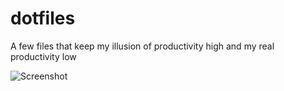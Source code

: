 # dotfiles
A few files that keep my illusion of productivity high and my real productivity low 

![Screenshot](https://i.imgur.com/ujnkCQD.png)
